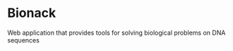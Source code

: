 Bionack
=======

Web application that provides tools for solving biological problems on DNA sequences

